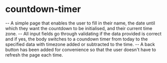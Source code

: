 # countdown-timer
-- A simple page that enables the user to fill in their name, the date until which they want the countdown to be initialised, and their current time zone. 
-- All input fields go through validating if the data provided is correct and if yes, the body switches to a coundown timer from today to the specified data with timezone added or subtracted to the time. 
-- A back button has been added for convenience so that the user doesn't have to refresh the page each time.
